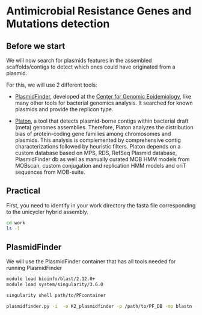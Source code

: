 # Antimicrobial Resistance Genes and Mutations detection

## Before we start

We will now search for plasmids features in the assembled scaffolds/contigs to detect which ones could have originated from a plasmid.

For this, we will use 2 different tools:

- [PlasmidFinder](https://cge.food.dtu.dk/services/PlasmidFinder/), developed at the [Center for Genomic Epidemiology](http://www.genomicepidemiology.org/services/), like many other tools for bacterial genomics analysis. It searched for known plasmids and provide the replicon type.

- [Platon](https://github.com/oschwengers/platon), a tool that detects plasmid-borne contigs within bacterial draft (meta) genomes assemblies. Therefore, Platon analyzes the distribution bias of protein-coding gene families among chromosomes and plasmids. This analysis is complemented by comprehensive contig characterizations followed by heuristic filters.
Platon depends on a custom database based on MPS, RDS, RefSeq Plasmid database, PlasmidFinder db as well as manually curated MOB HMM models from MOBscan, custom conjugation and replication HMM models and oriT sequences from MOB-suite.

## Practical

First, you need to identify in your work directory the fasta file corresponding to the unicycler hybrid assembly.

```bash
cd work
ls -l
```

## PlasmidFinder

We will use the PlasmidFinder container that has all tools needed for running PlasmidFinder

```bash
module load bioinfo/blast/2.12.0+
module load system/singularity/3.6.0

singularity shell path/to/PFcontainer

plasmidfinder.py -i  -o K2_plasmidfinder -p /path/to/PF_DB -mp blastn -x
```
